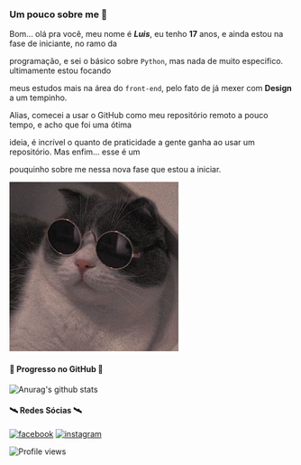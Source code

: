 ### Um pouco sobre me :yellow_heart:

 Bom... olá pra você, meu nome é ***Luis***, eu tenho **17** anos, e ainda estou na fase de iniciante, no ramo da

 programação, e sei o básico sobre `Python`, mas nada de muito especifico. ultimamente estou focando

 meus estudos mais na área do `front-end`, pelo fato de já mexer com **Design** a um tempinho.

 Alias, comecei a usar o GitHub como meu repositório remoto a pouco tempo, e acho que foi uma ótima

 ideia, é incrível o quanto de praticidade a gente ganha ao usar um repositório.  Mas enfim... esse é um

 pouquinho sobre me nessa nova fase que estou a iniciar.       

![img](https://raw.githubusercontent.com/NiziulLuizin/NiziulLuizin/main/a44a6dcb281f73a187d68f42d09a0c96.jpg)  



#### :arrow_down_small: Progresso no GitHub :arrow_down_small:

![Anurag's github stats](https://github-readme-stats.vercel.app/api?username=NiziulLuizin&show_icons=true&theme=radical) 


#### :artificial_satellite: Redes Sócias :artificial_satellite:
[<img src='https://cdn.jsdelivr.net/npm/simple-icons@3.0.1/icons/facebook.svg' alt='facebook' height='40'>](https://www.facebook.com/luis.rodrigo.73113)  [<img src='https://cdn.jsdelivr.net/npm/simple-icons@3.0.1/icons/instagram.svg' alt='instagram' height='40'>](https://www.instagram.com/luizinniziul/)   

![Profile views](https://gpvc.arturio.dev/NiziulLuizin) 










